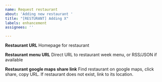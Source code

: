 ```yaml
---
name: Request restaurant
about: 'Adding new restaurant '
title: "[RESTURANT] Adding X"
labels: enhancement
assignees: ''

---
```


**Restaurant URL**
Homepage for restaurant 

**Restaurant menu URL**
Direct URL to restaurant week menu, or RSS/JSON if available

**Restaurant google maps share link**
Find restaurant on google maps, click share, copy URL.
If restaurant does not exist, link to its location.
